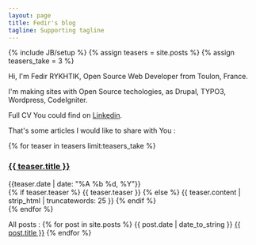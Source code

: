 ```yaml
---
layout: page
title: Fedir's blog
tagline: Supporting tagline
---
```

{% include JB/setup %}
{% assign teasers = site.posts %}
{% assign teasers_take = 3 %}

Hi, I'm Fedir RYKHTIK, Open Source Web Developer from Toulon, France.

I'm making sites with Open Source techologies, as Drupal, TYPO3, Wordpress, CodeIgniter.

Full CV You could find on [Linkedin](http://www.linkedin.com/pub/fedir-rykhtik/14/64/a84).

That's some articles I would like to share with You :

{% for teaser in teasers limit:teasers_take %}
  <h3><a href="{{ teaser.url }}">{{ teaser.title }}</a></h3>
  <div class="date">{{teaser.date | date: "%A %b %d, %Y"}}</div>
  <div class="content">
    {% if teaser.teaser %}
      {{ teaser.teaser }}
    {% else %}
      {{ teaser.content | strip_html | truncatewords: 25 }}
    {% endif %}
  </div>
{% endfor %}

All posts :
{% for post in site.posts %}
  {{ post.date | date_to_string }} <a href="{{ BASE_PATH }}{{ post.url }}">{{ post.title }}</a>
{% endfor %}

